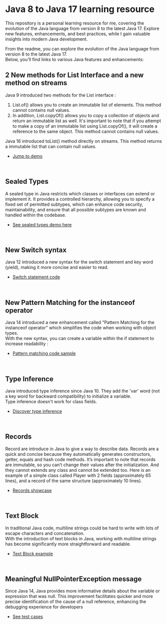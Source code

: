 # Java 8 to Java 17 learning resource

This repository is a personal learning resource for me, covering the evolution of the Java language from version 8 to the latest Java 17. Explore new features, enhancements, and best practices, while I gain valuable insights into modern Java development.

From the readme, you can explore the evolution of the Java language from version 8 to the latest Java 17.  
Below, you'll find links to various Java features and enhancements:

## 2 New methods for List Interface and a new method on streams
Java 9 introduced two methods for the List interface : 
1) List.of() allows you to create an immutable list of elements. This method cannot contains null values.
2) In addition, List.copyOf() allows you to copy a collection of objects and return an immutable list as well. It's important to note that if you attempt to make a copy of an immutable list using List.copyOf(), it will create a reference to the same object. This method cannot contains null values.

Java 16 introduced toList() method directly on streams. This method returns a immutable list that can contain  null values.
- [Jump to demo](https://github.com/Mehdi-17/java8_to_17_newFeatures/blob/main/src/main/java/com/activit/sfeir/ListFeatures/ListFeaturesTest.java)

<br>

## Sealed Types
A sealed type in Java restricts which classes or interfaces can extend or implement it. It provides a controlled hierarchy, allowing you to specify a fixed set of permitted subtypes, which can enhance code security, maintainability, and ensure that all possible subtypes are known and handled within the codebase.
- [See sealed types demo here](https://github.com/Mehdi-17/java8_to_17_newFeatures/blob/main/src/main/java/com/activit/sfeir/SealedTypes/SealedTypesTest.java)

<br>

## New Switch syntax
 Java 12 introduced a new syntax for the switch statement and key word (yield), making it more concise and easier to read.
 - [Switch statement code](https://github.com/Mehdi-17/java8_to_17_newFeatures/blob/main/src/main/java/com/activit/sfeir/SwitchSyntax/SwitchSyntaxExampleTest.java)

<br>

## New Pattern Matching for the instanceof operator
Java 14 introduced a new enhancement called "Pattern Matching for the instanceof operator" which simplifies the code when working with object types.  
With the new syntax, you can create a variable within the if statement to increase readability :
- [Pattern matching code sample](https://github.com/Mehdi-17/java8_to_17_newFeatures/blob/main/src/main/java/com/activit/sfeir/Instanceof/InstanceOfUseTest.java)

<br>

## Type Inference
Java introduced type inference since Java 10. They add the 'var' word (not a key word for backward compatibility) to initialize a variable.  
Type inference doesn't work for class fields.
- [Discover type inference](https://github.com/Mehdi-17/java8_to_17_newFeatures/blob/main/src/main/java/com/activit/sfeir/TypeInference/TypeInferenceTest.java)

<br>

## Records
Record are introduce in Java to give a way to describe data. Records are a quick and concise because they automatically generates constructors, getter, equals and hash code methods.
It’s important to note that records are immutable, so you can’t change their values after the initialization. And they cannot extends any class and cannot be extended too.
Here is an example of a simple class called Player with 2 fields (approximately 65 lines), and a record of the same structure (approximately 10 lines).
- [Records showcase](https://github.com/Mehdi-17/java8_to_17_newFeatures/blob/main/src/main/java/com/activit/sfeir/Records/RecordsExampleTest.java)

<br>

## Text Block
In traditional Java code, multiline strings could be hard to write with lots of escape characters and concatenation.  
With the introduction of text blocks in Java, working with multiline strings has become significantly more straightforward and readable.
- [Text Block example](https://github.com/Mehdi-17/java8_to_17_newFeatures/blob/main/src/main/java/com/activit/sfeir/TextBlock/TextBlockTest.java)

<br>

## Meaningful NullPointerException message
Since Java 14, Java provides more informative details about the variable or expression that was null. This improvement facilitates quicker and more precise identification of the cause of a null reference, enhancing the debugging experience for developers
- [See test cases](https://github.com/Mehdi-17/java8_to_17_newFeatures/blob/main/src/main/java/com/activit/sfeir/MeaningFulNPE/MeaningFulNpeTest.java)
